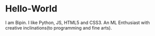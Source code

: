 # Hello-World

I am Bipin. I like Python, JS, HTML5 and CSS3. An ML Enthusiast with creative inclinations(to programming and fine arts).
